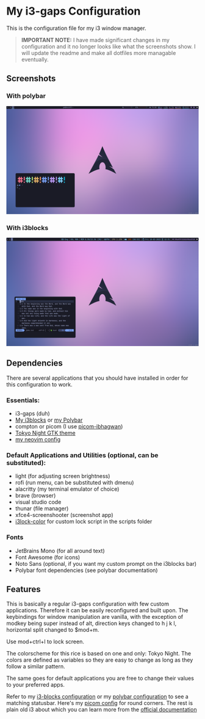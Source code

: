 # My i3-gaps Configuration

This is the configuration file for my i3 window manager.

> **IMPORTANT NOTE:** I have made significant changes in my configuration and
> it no longer looks like what the screenshots show. I will update the readme
> and make all dotfiles more managable eventually.

## Screenshots

### With polybar

![](./screenshots/minimal-polybar.png)

### With i3blocks

![](./screenshots/minimal-i3blocks.png)

## Dependencies

There are several applications that you should have installed in order for this
configuration to work.

### Essentials:

- i3-gaps (duh)
- [My i3blocks](https://github.com/CondensedMilk7/i3blocks)
  or [my Polybar](https://github.com/CondensedMilk7/polybar)
- compton or picom (I use [picom-ibhagwan](https://aur.archlinux.org/packages/picom-ibhagwan-git))
- [Tokyo Night GTK theme](https://www.gnome-look.org/p/1681315/)
- [my neovim config](https://github.com/CondensedMilk7/nvim)

### Default Applications and Utilities (optional, can be substituted):

- light (for adjusting screen brightness)
- rofi (run menu, can be substituted with dmenu)
- alacritty (my terminal emulator of choice)
- brave (browser)
- visual studio code
- thunar (file manager)
- xfce4-screenshooter (screenshot app)
- [i3lock-color](https://github.com/Raymo111/i3lock-color)
  for custom lock script in the scripts folder

### Fonts

- JetBrains Mono (for all around text)
- Font Awesome (for icons)
- Noto Sans (optional, if you want my custom prompt on the i3blocks bar)
- Polybar font dependencies (see polybar documentation)

## Features

This is basically a regular i3-gaps configuration with few custom applications.
Therefore it can be easily reconfigured and built upon. The keybindings for window
manipulation are vanilla, with the exception of modkey being super instead of alt,
direction keys changed to h j k l, horizontal split changed to $mod+m.

Use mod+ctrl+l to lock screen.

The colorscheme for this rice is based on one and only: Tokyo Night. The colors are
defined as variables so they are easy to change as long as they follow a similar pattern.

The same goes for default applications you are free to change their values to your
preferred apps.

Refer to my [i3-blocks configuration](https://github.com/CondensedMilk7/i3blocks)
or my [polybar configuration](https://github.com/CondensedMilk7/polybar)
to see a matching statusbar.
Here's my [picom config](https://gist.github.com/CondensedMilk7/04f642785b17502900bc5bb2c6c29708) for round corners.
The rest is plain old
i3 about which you can learn more from the
[official documentation](https://i3wm.org/docs/)

